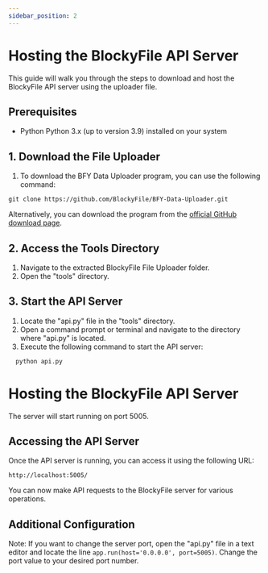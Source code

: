 ```yaml
---
sidebar_position: 2
---
```


# Hosting the BlockyFile API Server

This guide will walk you through the steps to download and host the BlockyFile API server using the uploader file.

## Prerequisites

- Python Python 3.x (up to version 3.9) installed on your system

## 1. Download the File Uploader

1. To download the BFY Data Uploader program, you can use the following command:

```shell
git clone https://github.com/BlockyFile/BFY-Data-Uploader.git
```

Alternatively, you can download the program from the [official GitHub download page](https://github.com/BlockyFile/BFY-Data-Uploader/).


## 2. Access the Tools Directory

1. Navigate to the extracted BlockyFile File Uploader folder.
2. Open the "tools" directory.

## 3. Start the API Server

1. Locate the "api.py" file in the "tools" directory.
2. Open a command prompt or terminal and navigate to the directory where "api.py" is located.
3. Execute the following command to start the API server:

```bash
  python api.py
```


# Hosting the BlockyFile API Server

The server will start running on port 5005.

## Accessing the API Server

Once the API server is running, you can access it using the following URL:


`http://localhost:5005/`


You can now make API requests to the BlockyFile server for various operations.

## Additional Configuration


Note: If you want to change the server port, open the "api.py" file in a text editor and locate the line `app.run(host='0.0.0.0', port=5005)`. Change the port value to your desired port number.